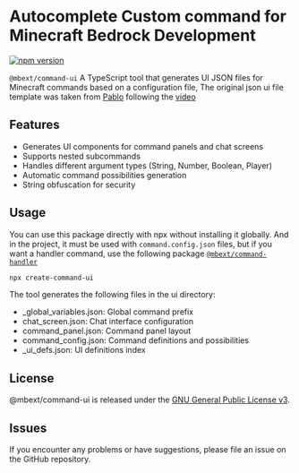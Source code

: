 # Autocomplete Custom command for Minecraft Bedrock Development

[![npm version](https://badge.fury.io/js/%40mbext%2Fcommand-ui.svg)](https://badge.fury.io/js/%40mbext%2Fcommand-ui)

`@mbext/command-ui` A TypeScript tool that generates UI JSON files for Minecraft commands based on a configuration file, The original json ui file template was taken from [Pablo](https://www.youtube.com/@Pablo4517) following the [video](https://www.youtube.com/watch?v=5Er6ttStoCY)

## Features

- Generates UI components for command panels and chat screens
- Supports nested subcommands
- Handles different argument types (String, Number, Boolean, Player)
- Automatic command possibilities generation
- String obfuscation for security
  
## Usage

You can use this package directly with npx without installing it globally.
And in the project, it must be used with `command.config.json` files, but if you want a handler command, use the following package [`@mbext/command-handler`](https://github.com/sausage404/mbext-command-handler)

```bash
npx create-command-ui
```

The tool generates the following files in the ui directory:

* _global_variables.json: Global command prefix
* chat_screen.json: Chat interface configuration
* command_panel.json: Command panel layout
* command_config.json: Command definitions and possibilities
* _ui_defs.json: UI definitions index

## License

@mbext/command-ui is released under the [GNU General Public License v3](https://github.com/sausage404/mbext-command-ui/blob/main/LICENSE).

## Issues

If you encounter any problems or have suggestions, please file an issue on the GitHub repository.